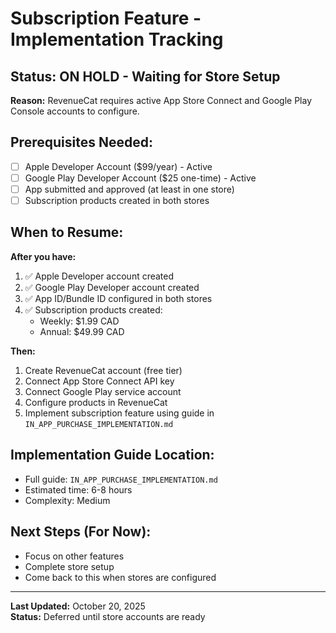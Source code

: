 # Subscription Feature - Implementation Tracking

## Status: ON HOLD - Waiting for Store Setup

**Reason:** RevenueCat requires active App Store Connect and Google Play Console accounts to configure.

## Prerequisites Needed:
- [ ] Apple Developer Account ($99/year) - Active
- [ ] Google Play Developer Account ($25 one-time) - Active
- [ ] App submitted and approved (at least in one store)
- [ ] Subscription products created in both stores

## When to Resume:

**After you have:**
1. ✅ Apple Developer account created
2. ✅ Google Play Developer account created
3. ✅ App ID/Bundle ID configured in both stores
4. ✅ Subscription products created:
   - Weekly: $1.99 CAD
   - Annual: $49.99 CAD

**Then:**
1. Create RevenueCat account (free tier)
2. Connect App Store Connect API key
3. Connect Google Play service account
4. Configure products in RevenueCat
5. Implement subscription feature using guide in `IN_APP_PURCHASE_IMPLEMENTATION.md`

## Implementation Guide Location:
- Full guide: `IN_APP_PURCHASE_IMPLEMENTATION.md`
- Estimated time: 6-8 hours
- Complexity: Medium

## Next Steps (For Now):
- Focus on other features
- Complete store setup
- Come back to this when stores are configured

---
**Last Updated:** October 20, 2025  
**Status:** Deferred until store accounts are ready

